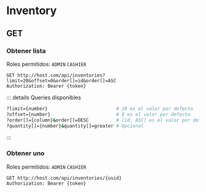 # Inventory

## GET

### Obtener lista

Roles permitidos: `ADMIN` `CASHIER`
```
GET http://host.com/api/inventories?limit=20&offset=0&order[]=id&order[]=ASC
Authorization: Bearer {token}
```
::: details Queries disponibles
```sh
?limit={number}                         # 20 es el valor por defecto
?offset={number}                        # 0 es el valor por defecto
?order[]={column}&order[]=DESC          # [id, ASC] es el valor por defecto
?quantity[]={number}&quantity[]=greater # Opcional
```
:::

### Obtener uno

Roles permitidos: `ADMIN` `CASHIER`
```
GET http://host.com/api/inventories/{uuid}
Authorization: Bearer {token}
```